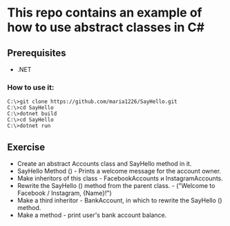 # This repo contains an example of how to use abstract classes in C#

## Prerequisites
- .NET
### How to use it:

```
C:\>git clone https://github.com/maria1226/SayHello.git
C:\>cd SayHello
C:\>dotnet build
C:\>cd SayHello
C:\>dotnet run
```

## Exercise
- Create an abstract Accounts class and SayHello method in it.
- SayHello Method () - Prints a welcome message for the account owner.
- Make inheritors of this class - FacebookAccounts и InstagramAccounts.
- Rewrite the SayHello () method from the parent class. - ("Welcome to Facebook / Instagram, {Name}!")
- Make a third inheritor - BankAccount, in which to rewrite the SayHello () method.
- Make a method - print user's bank account balance.
